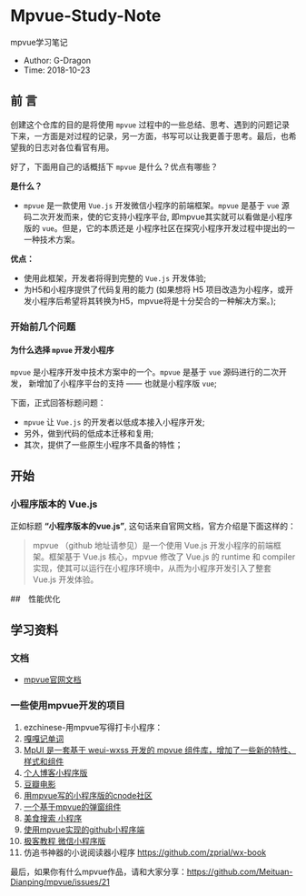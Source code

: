 # Mpvue-Study-Note
mpvue学习笔记

 - Author: G-Dragon
 - Time:   2018-10-23


## 前 言

创建这个仓库的目的是将使用 `mpvue` 过程中的一些总结、思考、遇到的问题记录下来，一方面是对过程的记录，另一方面，书写可以让我更善于思考。最后，也希望我的日志对各位看官有用。

好了，下面用自己的话概括下 `mpvue` 是什么？优点有哪些？

**是什么？**
 - `mpvue` 是一款使用 `Vue.js` 开发微信小程序的前端框架。`mpvue` 是基于 `vue` 源码二次开发而来，使的它支持小程序平台, 即mpvue其实就可以看做是小程序版的 `vue`。但是，它的本质还是 小程序社区在探究小程序开发过程中提出的一一种技术方案。

**优点：**
 - 使用此框架，开发者将得到完整的 `Vue.js` 开发体验;
 - 为H5和小程序提供了代码复用的能力 (如果想将 H5 项目改造为小程序，或开发小程序后希望将其转换为H5，mpvue将是十分契合的一种解决方案。);



### 开始前几个问题

#### 为什么选择 `mpvue` 开发小程序

`mpvue` 是小程序开发中技术方案中的一个。`mpvue` 是基于 `vue` 源码进行的二次开发， 新增加了小程序平台的支持 —— 也就是小程序版 `vue`;

下面，正式回答标题问题：
 - `mpvue` 让 `Vue.js` 的开发者以低成本接入小程序开发;
 - 另外，做到代码的低成本迁移和复用;
 - 其次，提供了一些原生小程序不具备的特性；



## 开始

### 小程序版本的 Vue.js

正如标题 **“小程序版本的vue.js”**, 这句话来自官网文档，官方介绍是下面这样的：

> mpvue （github 地址请参见）是一个使用 Vue.js 开发小程序的前端框架。框架基于 Vue.js 核心，mpvue 修改了 Vue.js 的 runtime 和 compiler 实现，使其可以运行在小程序环境中，从而为小程序开发引入了整套 Vue.js 开发体验。



##　性能优化



## 学习资料

### 文档
 - [mpvue官网文档](http://mpvue.com/)

### 一些使用mpvue开发的项目
 1. ezchinese-用mpvue写得打卡小程序： 
 2. [嘎嘎记单词]( https://github.com/gagaprince/BrainStormWxApp)
 3. [MpUI 是一套基于 weui-wxss 开发的 mpvue 组件库，增加了一些新的特性、样式和组件](https://gon.gyeq.in/mpui/#/)
 4. [个人博客小程序版](https://github.com/overxue/mpblog)
 5. [豆瓣电影](https://github.com/mini-mpvue/mpvue-douban)
 6. [用mpvue写的小程序版的cnode社区](https://github.com/jaxQin/mpvue-cnode)
 7. [一个基于mpvue的弹窗组件](https://github.com/noahlam/mpvue-toast)
 8. [美食搜索 小程序](https://github.com/xiaoshengkai/mpvue-FG)
 9. [使用mpvue实现的github小程序端](https://github.com/cheesekun/wx-github)
 10. [极客教程 微信小程序版](https://github.com/cllgeek/geekjc-weixin)
 11. 仿追书神器的小说阅读器小程序 https://github.com/zprial/wx-book


最后，如果你有什么mpvue作品，请和大家分享：https://github.com/Meituan-Dianping/mpvue/issues/21
